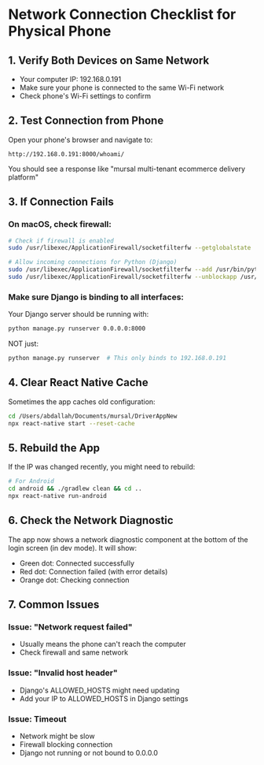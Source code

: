 # Network Connection Checklist for Physical Phone

## 1. Verify Both Devices on Same Network
- Your computer IP: 192.168.0.191
- Make sure your phone is connected to the same Wi-Fi network
- Check phone's Wi-Fi settings to confirm

## 2. Test Connection from Phone
Open your phone's browser and navigate to:
```
http://192.168.0.191:8000/whoami/
```

You should see a response like "mursal multi-tenant ecommerce delivery platform"

## 3. If Connection Fails

### On macOS, check firewall:
```bash
# Check if firewall is enabled
sudo /usr/libexec/ApplicationFirewall/socketfilterfw --getglobalstate

# Allow incoming connections for Python (Django)
sudo /usr/libexec/ApplicationFirewall/socketfilterfw --add /usr/bin/python3
sudo /usr/libexec/ApplicationFirewall/socketfilterfw --unblockapp /usr/bin/python3
```

### Make sure Django is binding to all interfaces:
Your Django server should be running with:
```bash
python manage.py runserver 0.0.0.0:8000
```
NOT just:
```bash
python manage.py runserver  # This only binds to 192.168.0.191
```

## 4. Clear React Native Cache
Sometimes the app caches old configuration:
```bash
cd /Users/abdallah/Documents/mursal/DriverAppNew
npx react-native start --reset-cache
```

## 5. Rebuild the App
If the IP was changed recently, you might need to rebuild:
```bash
# For Android
cd android && ./gradlew clean && cd ..
npx react-native run-android
```

## 6. Check the Network Diagnostic
The app now shows a network diagnostic component at the bottom of the login screen (in dev mode).
It will show:
- Green dot: Connected successfully
- Red dot: Connection failed (with error details)
- Orange dot: Checking connection

## 7. Common Issues

### Issue: "Network request failed"
- Usually means the phone can't reach the computer
- Check firewall and same network

### Issue: "Invalid host header"
- Django's ALLOWED_HOSTS might need updating
- Add your IP to ALLOWED_HOSTS in Django settings

### Issue: Timeout
- Network might be slow
- Firewall blocking connection
- Django not running or not bound to 0.0.0.0